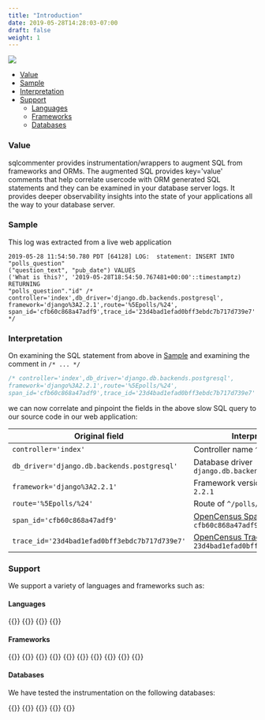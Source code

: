 ```yaml
---
title: "Introduction"
date: 2019-05-28T14:28:03-07:00
draft: false
weight: 1
---
```


![](/images/sqlcommenter_logo.png)

- [Value](#value)
- [Sample](#sample)
- [Interpretation](#interpretation)
- [Support](#support)
    - [Languages](#languages)
    - [Frameworks](#frameworks)
    - [Databases](#databases)

### Value 
sqlcommenter provides instrumentation/wrappers to augment SQL from frameworks and ORMs. The augmented SQL provides key='value' comments
that help correlate usercode with ORM generated SQL statements and they can be examined in your database server logs. It provides deeper
observability insights into the state of your applications all the way to your database server.

### Sample

This log was extracted from a live web application

```shell
2019-05-28 11:54:50.780 PDT [64128] LOG:  statement: INSERT INTO "polls_question"
("question_text", "pub_date") VALUES
('What is this?', '2019-05-28T18:54:50.767481+00:00'::timestamptz) RETURNING
"polls_question"."id" /* controller='index',db_driver='django.db.backends.postgresql',
framework='django%3A2.2.1',route='%5Epolls/%24',
span_id='cfb60c868a47adf9',trace_id='23d4bad1efad0bff3ebdc7b717d739e7' */
```

### Interpretation

On examining the SQL statement from above in [Sample](#sample) and examining the comment in `/* ... */`
```sql
/* controller='index',db_driver='django.db.backends.postgresql',
framework='django%3A2.2.1',route='%5Epolls/%24',
span_id='cfb60c868a47adf9',trace_id='23d4bad1efad0bff3ebdc7b717d739e7' */
```

we can now correlate and pinpoint the fields in the above slow SQL query to our source code in our web application:

Original field|Interpretation
---|----
`controller='index'`|Controller name `^/polls/$` 
`db_driver='django.db.backends.postgresql'`|Database driver `django.db.backends.postgresql`
`framework='django%3A2.2.1'`|Framework version of `django 2.2.1`
`route='%5Epolls/%24'`|Route of `^/polls/$` 
`span_id='cfb60c868a47adf9'`|[OpenCensus SpanID](https://opencensus.io/tracing/span/spanid/) of `cfb60c868a47adf9`
`trace_id='23d4bad1efad0bff3ebdc7b717d739e7'`|[OpenCensus TraceID](https://opencensus.io/tracing/span/traceid/) of `23d4bad1efad0bff3ebdc7b717d739e7`

### Support
We support a variety of languages and frameworks such as:

#### Languages
{{<card-vendor href="/python" src="/images/python-logo.png">}}
{{<card-vendor href="/java" src="/images/java-logo.png">}}
{{<card-vendor href="/node" src="/images/nodejs-logo.png">}}
{{<card-vendor href="/ruby" src="/images/ruby-logo.png">}}

#### Frameworks
{{<card-vendor href="/python/django" src="/images/django-logo.png">}}
{{<card-vendor href="/node/knex" src="/images/knex-logo.png">}}
{{<card-vendor href="/python/psycopg2" src="/images/psycopg2-logo.png">}}
{{<card-vendor href="/node/sequelize" src="/images/sequelize-logo.png">}}
{{<card-vendor href="/python/sqlalchemy" src="/images/sqlalchemy-logo.png">}}
{{<card-vendor href="/java/hibernate" src="/images/hibernate-logo.svg">}}
{{<card-vendor href="/node/express" src="/images/express_js-logo.png">}}
{{<card-vendor href="/java/spring" src="/images/spring-logo.png">}}
{{<card-vendor href="/python/flask" src="/images/flask-logo.png">}}
{{<card-vendor href="/ruby/activerecord" src="/images/activerecord_marginalia-logo.png">}}

#### Databases

We have tested the instrumentation on the following databases:

{{<card-vendor href="/databases/postgresql" src="/images/postgresql-logo.png">}}
{{<card-vendor href="/databases/mysql" src="/images/mysql-logo.png">}}
{{<card-vendor href="/databases/mariadb" src="/images/mariadb-logo.png">}}
{{<card-vendor href="https://sqlite.org/cli.html" src="/images/sqlite-logo.png">}}
{{<card-vendor href="https://cloud.google.com/sql/" src="/images/cloudsql-logo.png">}}
